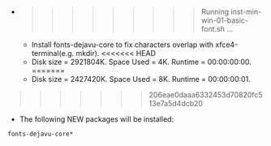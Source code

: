 * >>>>>>>>> Running inst-min-win-01-basic-font.sh ...
  * Install fonts-dejavu-core to fix characters overlap with xfce4-terminal(e.g. mkdir).
<<<<<<< HEAD
  * Disk size = 2921804K. Space Used = 4K. Runtime = 00:00:00:00.
=======
  * Disk size = 2427420K. Space Used = 8K. Runtime = 00:00:00:01.
>>>>>>> 206eae0daaa6332453d70820fc513e7a5d4dcb20
  * The following NEW packages will be installed:
  ```bash
fonts-dejavu-core*
  ```
